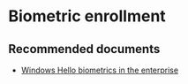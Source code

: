 <properties
    pageTitle="Biometric enrollment"
    description="Biometric enrollment"
    service="microsoft.aad"
    resource="Microsoft_AAD_IAM"
    authors="curtand"
    displayOrder="1770"
    supportTopicIds="32596873,32615366"
    selfHelpType="generic"
    resourceTags=""
    productPesIds="16579"
    cloudEnvironments="public"
 />

# Biometric enrollment

## **Recommended documents**

* [Windows Hello biometrics in the enterprise](https://docs.microsoft.com/windows/security/identity-protection/hello-for-business/hello-biometrics-in-enterprise)
